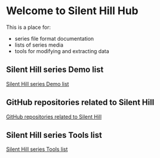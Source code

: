# Welcome to Silent Hill Hub
This is a place for:
* series file format documentation
* lists of series media
* tools for modifying and extracting data

## Silent Hill series Demo list
[Silent Hill series Demo list](docs/Demo%20list.md)

## GitHub repositories related to Silent Hill
[GitHub repositories related to Silent Hill](docs/GitHub%20list.md)

## Silent Hill series Tools list
[Silent Hill series Tools list](docs/tools%20list)
